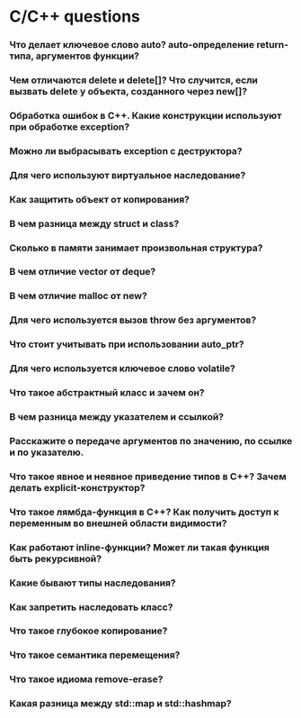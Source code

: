 # C/C++ questions

### Что делает ключевое слово auto? auto-определение return-типа, аргументов функции?

### Чем отличаются delete и delete[]? Что случится, если вызвать delete у объекта, созданного через new[]?

### Обработка ошибок в С++. Какие конструкции используют при обработке exception?

###  Можно ли выбрасывать exception с деструктора?

### Для чего используют виртуальное наследование?

### Как защитить объект от копирования?

### В чем разница между struct и class?

### Сколько в памяти занимает произвольная структура?

### В чем отличие vector от deque?

### В чем отличие malloc от new?

### Для чего используется вызов throw без аргументов?

### Что стоит учитывать при использовании auto_ptr?

### Для чего используется ключевое слово volatile?

### Что такое абстрактный класс и зачем он?

### В чем разница между указателем и ссылкой?

### Расскажите о передаче аргументов по значению, по ссылке и по указателю.

### Что такое явное и неявное приведение типов в С++? Зачем делать explicit-конструктор?

### Что такое лямбда-функция в С++? Как получить доступ к переменным во внешней области видимости?

### Как работают inline-функции? Может ли такая функция быть рекурсивной?

### Какие бывают типы наследования?

### Как запретить наследовать класс?

### Что такое глубокое копирование?

### Что такое семантика перемещения?

### Что такое идиома remove-erase?

### Какая разница между std::map и std::hashmap?
